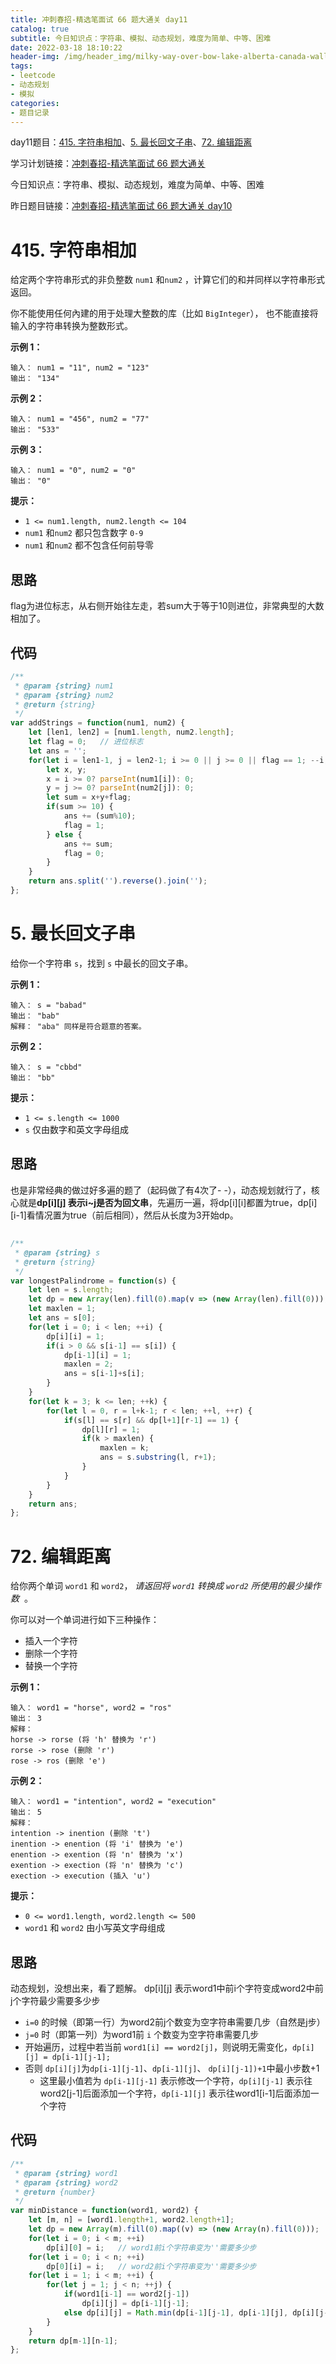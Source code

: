 ```yaml
---
title: 冲刺春招-精选笔面试 66 题大通关 day11
catalog: true
subtitle: 今日知识点：字符串、模拟、动态规划，难度为简单、中等、困难
date: 2022-03-18 18:10:22
header-img: /img/header_img/milky-way-over-bow-lake-alberta-canada-wallpaper-for-1920x1080-63-873.jpg
tags:
- leetcode
- 动态规划
- 模拟
categories:
- 题目记录
---
```


day11题目：[415. 字符串相加](https://leetcode-cn.com/problems/add-strings/)、[5. 最长回文子串](https://leetcode-cn.com/problems/longest-palindromic-substring/)、[72. 编辑距离](https://leetcode-cn.com/problems/edit-distance/)

学习计划链接：[冲刺春招-精选笔面试 66 题大通关](https://leetcode-cn.com/study-plan/bytedancecampus/?progress=dcmyjb3)

今日知识点：字符串、模拟、动态规划，难度为简单、中等、困难

昨日题目链接：[冲刺春招-精选笔面试 66 题大通关 day10](https://juejin.cn/post/7076029414655393822)

# 415. 字符串相加
给定两个字符串形式的非负整数 `num1` 和`num2` ，计算它们的和并同样以字符串形式返回。

你不能使用任何內建的用于处理大整数的库（比如 `BigInteger`）， 也不能直接将输入的字符串转换为整数形式。

**示例 1：**

```
输入： num1 = "11", num2 = "123"
输出： "134"
```

**示例 2：**

```
输入： num1 = "456", num2 = "77"
输出： "533"
```

**示例 3：**

```
输入： num1 = "0", num2 = "0"
输出： "0"
```

**提示：**

-   `1 <= num1.length, num2.length <= 104`
-   `num1` 和`num2` 都只包含数字 `0-9`
-   `num1` 和`num2` 都不包含任何前导零
## 思路
flag为进位标志，从右侧开始往左走，若sum大于等于10则进位，非常典型的大数相加了。

## 代码

```js
/**
 * @param {string} num1
 * @param {string} num2
 * @return {string}
 */
var addStrings = function(num1, num2) {
    let [len1, len2] = [num1.length, num2.length];
    let flag = 0;   // 进位标志
    let ans = '';
    for(let i = len1-1, j = len2-1; i >= 0 || j >= 0 || flag == 1; --i, --j) {
        let x, y;
        x = i >= 0? parseInt(num1[i]): 0;
        y = j >= 0? parseInt(num2[j]): 0;
        let sum = x+y+flag;
        if(sum >= 10) {
            ans += (sum%10);
            flag = 1;
        } else {
            ans += sum;
            flag = 0;
        }
    }
    return ans.split('').reverse().join('');
};
```
# 5. 最长回文子串
给你一个字符串 `s`，找到 `s` 中最长的回文子串。

**示例 1：**

```
输入： s = "babad"
输出： "bab"
解释： "aba" 同样是符合题意的答案。
```

**示例 2：**

```
输入： s = "cbbd"
输出： "bb"
```

**提示：**

-   `1 <= s.length <= 1000`
-   `s` 仅由数字和英文字母组成

## 思路
也是非常经典的做过好多遍的题了（起码做了有4次了- -），动态规划就行了，核心就是**dp[i][j] 表示i~j是否为回文串**，先遍历一遍，将dp[i][i]都置为true，dp[i][i-1]看情况置为true（前后相同），然后从长度为3开始dp。
##
```js
/**
 * @param {string} s
 * @return {string}
 */
var longestPalindrome = function(s) {
    let len = s.length;
    let dp = new Array(len).fill(0).map(v => (new Array(len).fill(0))); // JS初始化二维数组全为0
    let maxlen = 1;
    let ans = s[0];
    for(let i = 0; i < len; ++i) {
        dp[i][i] = 1;
        if(i > 0 && s[i-1] == s[i]) {
            dp[i-1][i] = 1;
            maxlen = 2;
            ans = s[i-1]+s[i];
        }
    }
    for(let k = 3; k <= len; ++k) {
        for(let l = 0, r = l+k-1; r < len; ++l, ++r) {
            if(s[l] == s[r] && dp[l+1][r-1] == 1) {
                dp[l][r] = 1;
                if(k > maxlen) {
                    maxlen = k;
                    ans = s.substring(l, r+1);
                }
            }
        }
    }
    return ans;
};
```

# 72. 编辑距离
给你两个单词 `word1` 和 `word2`， *请返回将 `word1` 转换成 `word2` 所使用的最少操作数*  。

你可以对一个单词进行如下三种操作：

-   插入一个字符
-   删除一个字符
-   替换一个字符

**示例 1：**

```
输入： word1 = "horse", word2 = "ros"
输出： 3
解释：
horse -> rorse (将 'h' 替换为 'r')
rorse -> rose (删除 'r')
rose -> ros (删除 'e')
```

**示例 2：**

```
输入： word1 = "intention", word2 = "execution"
输出： 5
解释：
intention -> inention (删除 't')
inention -> enention (将 'i' 替换为 'e')
enention -> exention (将 'n' 替换为 'x')
exention -> exection (将 'n' 替换为 'c')
exection -> execution (插入 'u')
```

**提示：**

-   `0 <= word1.length, word2.length <= 500`
-   `word1` 和 `word2` 由小写英文字母组成
## 思路
动态规划，没想出来，看了题解。
dp[i][j] 表示word1中前i个字符变成word2中前j个字符最少需要多少步
- `i=0` 的时候（即第一行）为word2前j个数变为空字符串需要几步（自然是j步）
- `j=0` 时（即第一列）为word1前 `i` 个数变为空字符串需要几步
- 开始遍历，过程中若当前 `word1[i] == word2[j]`，则说明无需变化，`dp[i][j] = dp[i-1][j-1]; `
- 否则 `dp[i][j]`为`dp[i-1][j-1]`、`dp[i-1][j]`、 `dp[i][j-1])+1`中最小步数+1
    - 这里最小值若为 `dp[i-1][j-1]` 表示修改一个字符，`dp[i][j-1]` 表示往word2[j-1]后面添加一个字符，`dp[i-1][j]` 表示往word1[i-1]后面添加一个字符
## 代码
```js
/**
 * @param {string} word1
 * @param {string} word2
 * @return {number}
 */
var minDistance = function(word1, word2) {
    let [m, n] = [word1.length+1, word2.length+1];
    let dp = new Array(m).fill(0).map((v) => (new Array(n).fill(0)));
    for(let i = 0; i < m; ++i)
        dp[i][0] = i;   // word1前i个字符串变为''需要多少步
    for(let i = 0; i < n; ++i)
        dp[0][i] = i;   // word2前i个字符串变为''需要多少步
    for(let i = 1; i < m; ++i) {
        for(let j = 1; j < n; ++j) {
            if(word1[i-1] == word2[j-1])
                dp[i][j] = dp[i-1][j-1];
            else dp[i][j] = Math.min(dp[i-1][j-1], dp[i-1][j], dp[i][j-1])+1;
        }
    }
    return dp[m-1][n-1];
};
```